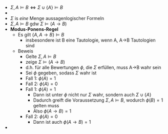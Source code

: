 - $\Sigma,A\models B\Leftrightarrow\Sigma\cup\left\lbrace A\right\rbrace\models B$
-
- $\Sigma$ is *eine* Menge aussagenlogischer Formeln
- $\Sigma,A\models B$ gdw $\Sigma\models\left(A\rightarrow B\right)$
- **Modus-Ponens-Regel**
	- Es gilt $\left\lbrace A,A\rightarrow B\right\rbrace\models B$
		- insbesondere ist B eine Tautologie, wenn A, A->B Tautologien sind
	- Beweis
		- Gelte $\Sigma,A\models B$
		- zeige $\Sigma\models\left(A\rightarrow B\right)$
		- d.h. für alle Bewertungen $\phi$, die $\Sigma$ erfüllen, muss A->B wahr sein
		- Sei $\phi$ gegeben, sodass $\Sigma$ wahr ist
		- Fall 1: $\phi\left(A\right)=1$
		- Fall 2: $\phi\left(A\right)=0$
		- Fall 1: $\phi\left(A\right)=1$
			- Dann ist unter $\phi$ nicht nur $\Sigma$ wahr, sondern auch $\Sigma\cup\left\lbrace A\right\rbrace$
			- Dadurch greift die Voraussetzung $\Sigma,A\models B$, wodurch $\phi\left(B\right)=1$ gelten muss
			- Also $\phi\left(A\rightarrow B\right)=1$
		- Fall 2: $\phi\left(A\right)=0$
			- Dann ist auch $\phi\left(A\rightarrow B\right)=1$
-